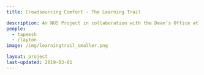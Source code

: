 ```yaml
---
title: Crowdsourcing Comfort - The Learning Trail

description: An NUS Project in collaboration with the Dean’s Office at the NUS School of Design and Environment. A progressive web application that collects subtle momentary thermal and environmental comfort assessments while occupants learn about the sustainability features of the new Net Zero Energy SDE4 Building.
people:
  - tapeesh
  - clayton
image: /img/learningtrail_smaller.png

layout: project
last-updated: 2019-03-01
---
```

